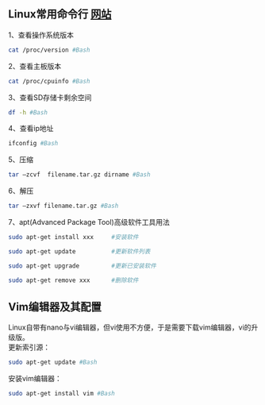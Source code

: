 ## Linux常用命令行 [网站](https://www.yahboom.com/build.html?id=2625&cid=308 "跳转")
1、查看操作系统版本  
```Bash
cat /proc/version #Bash
```
2、查看主板版本  
```Bash
cat /proc/cpuinfo #Bash
```
3、查看SD存储卡剩余空间  
```Bash
df -h #Bash
```
4、查看ip地址  
```Bash
ifconfig #Bash
```
5、压缩  
```Bash
tar –zcvf  filename.tar.gz dirname #Bash
```
6、解压  
```Bash
tar –zxvf filename.tar.gz #Bash
```
7、apt(Advanced Package Tool)高级软件工具用法  
```Bash
sudo apt-get install xxx     #安装软件
```
```Bash
sudo apt-get update          #更新软件列表
```
```Bash  
sudo apt-get upgrade         #更新已安装软件
```
```Bash
sudo apt-get remove xxx      #删除软件
```
## Vim编辑器及其配置
Linux自带有nano与vi编辑器，但vi使用不方便，于是需要下载vim编辑器，vi的升级版。  
更新索引源：  
```Bash
sudo apt-get update #Bash
```
安装vim编辑器：  
```Bash
sudo apt-get install vim #Bash
```
